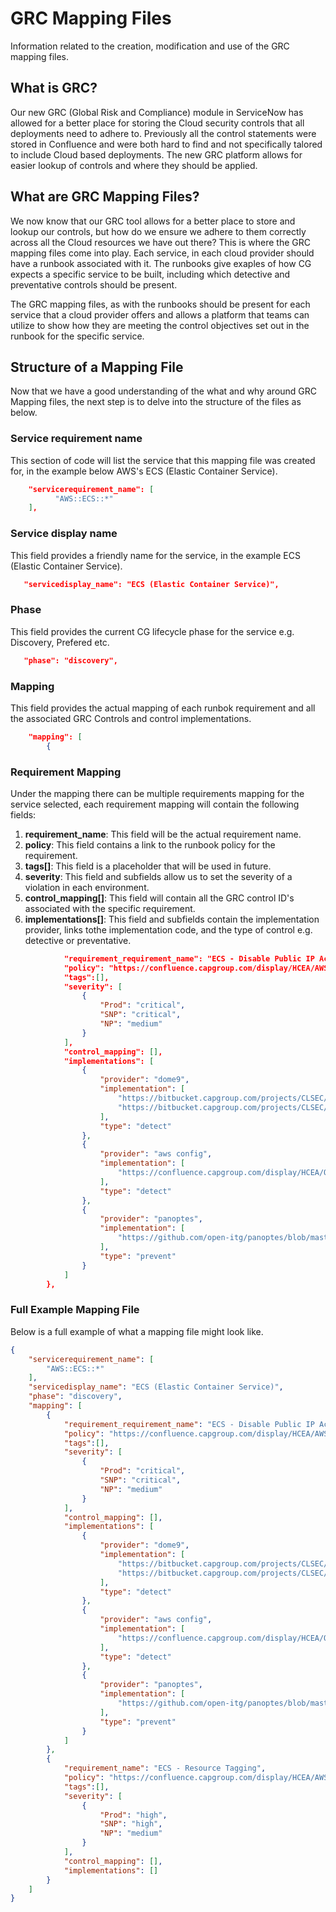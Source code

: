 # GRC Mapping Files
Information related to the creation, modification and use of the GRC mapping files.

## What is GRC?
Our new GRC (Global Risk and Compliance) module in ServiceNow has allowed for a better place for storing the Cloud security controls that all deployments need to adhere to. Previously all the control statements were stored in Confluence and were both hard to find and not specifically talored to include Cloud based deployments.  The new GRC platform allows for easier lookup of controls and where they should be applied.

## What are GRC Mapping Files?
We now know that our GRC tool allows for a better place to store and lookup our controls, but how do we ensure we adhere to them correctly across all the Cloud resources we have out there?  This is where the GRC mapping files come into play. Each service, in each cloud provider should have a runbook associated with it. The runbooks give exaples of how CG expects a specific service to be built, including which detective and preventative controls should be present. 

The GRC mapping files, as with the runbooks should be present for each service that a cloud provider offers and allows a platform that teams can utilize to show how they are meeting the control objectives set out in the runbook for the specific service.

## Structure of a Mapping File
Now that we have a good understanding of the what and why around GRC Mapping files, the next step is to delve into the structure of the files as below.

### Service requirement name
This section of code will list the service that this mapping file was created for, in the example below AWS's ECS (Elastic Container Service).

```json
    "servicerequirement_name": [
          "AWS::ECS::*"
    ],
```

### Service display name
This field provides a friendly name for the service, in the example ECS (Elastic Container Service).

```json
   "servicedisplay_name": "ECS (Elastic Container Service)",
```

### Phase
This field provides the current CG lifecycle phase for the service e.g. Discovery, Prefered etc.

```json
   "phase": "discovery",
```

### Mapping
This field provides the actual mapping of each runbok requirement and all the associated GRC Controls and control implementations.

```json
    "mapping": [
        {
```

### Requirement Mapping
Under the mapping there can be multiple requirements mapping for the service selected, each requirement mapping will contain the following fields:
1. **requirement_name**: This field will be the actual requirement name.
2. **policy**: This field contains a link to the runbook policy for the requirement.
3. **tags[]**: This field is a placeholder that will be used in future.
4. **severity**: This field and subfields allow us to set the severity of a violation in each environment.
5. **control_mapping[]**: This field will contain all the GRC control ID's associated with the specific requirement.
6. **implementations[]**: This field and subfields contain the implementation provider, links tothe implementation code, and the type of control e.g. detective or preventative.

```json
            "requirement_requirement_name": "ECS - Disable Public IP Access",
            "policy": "https://confluence.capgroup.com/display/HCEA/AWS+Services+Security+Checklist+for+CG+Deployments#AWSServicesSecurityChecklistforCGDeployments-ECS_DisablePubAPIAccess",
            "tags":[],
            "severity": [
                {
                    "Prod": "critical",
                    "SNP": "critical",
                    "NP": "medium"
                }
            ],
            "control_mapping": [],
            "implementations": [
                {
                    "provider": "dome9",
                    "implementation": [
                        "https://bitbucket.capgroup.com/projects/CLSEC/repos/dome9/browse/AWS_Rulesets/CG-AWS-SO-NetworkControl.json#63",
                        "https://bitbucket.capgroup.com/projects/CLSEC/repos/dome9/browse/AWS_Rulesets/CG-AWS-SO-NetworkControl.json#73"
                    ],
                    "type": "detect"
                },
                {
                    "provider": "aws config",
                    "implementation": [
                        "https://confluence.capgroup.com/display/HCEA/Operational+Best+Practices+-+Detect+Publicly+Accessible+Resources"
                    ],
                    "type": "detect"
                },
                {
                    "provider": "panoptes",
                    "implementation": [
                        "https://github.com/open-itg/panoptes/blob/master/panoptes-rules/ecs.py#L5"
                    ],
                    "type": "prevent"
                }
            ]
        },
```

### Full Example Mapping File
Below is a full example of what a mapping file might look like.

```json
{
    "servicerequirement_name": [
        "AWS::ECS::*"
    ],
    "servicedisplay_name": "ECS (Elastic Container Service)",
    "phase": "discovery",
    "mapping": [
        {
            "requirement_requirement_name": "ECS - Disable Public IP Access",
            "policy": "https://confluence.capgroup.com/display/HCEA/AWS+Services+Security+Checklist+for+CG+Deployments#AWSServicesSecurityChecklistforCGDeployments-ECS_DisablePubAPIAccess",
            "tags":[],
            "severity": [
                {
                    "Prod": "critical",
                    "SNP": "critical",
                    "NP": "medium"
                }
            ],
            "control_mapping": [],
            "implementations": [
                {
                    "provider": "dome9",
                    "implementation": [
                        "https://bitbucket.capgroup.com/projects/CLSEC/repos/dome9/browse/AWS_Rulesets/CG-AWS-SO-NetworkControl.json#63",
                        "https://bitbucket.capgroup.com/projects/CLSEC/repos/dome9/browse/AWS_Rulesets/CG-AWS-SO-NetworkControl.json#73"
                    ],
                    "type": "detect"
                },
                {
                    "provider": "aws config",
                    "implementation": [
                        "https://confluence.capgroup.com/display/HCEA/Operational+Best+Practices+-+Detect+Publicly+Accessible+Resources"
                    ],
                    "type": "detect"
                },
                {
                    "provider": "panoptes",
                    "implementation": [
                        "https://github.com/open-itg/panoptes/blob/master/panoptes-rules/ecs.py#L5"
                    ],
                    "type": "prevent"
                }
            ]
        },
        {
            "requirement_name": "ECS - Resource Tagging",
            "policy": "https://confluence.capgroup.com/display/HCEA/AWS+Services+Security+Checklist+for+CG+Deployments#AWSServicesSecurityChecklistforCGDeployments-ECS_Tagging",
            "tags":[],
            "severity": [
                {
                    "Prod": "high",
                    "SNP": "high",
                    "NP": "medium"
                }
            ],
            "control_mapping": [],
            "implementations": []
        }
    ]
}
```

